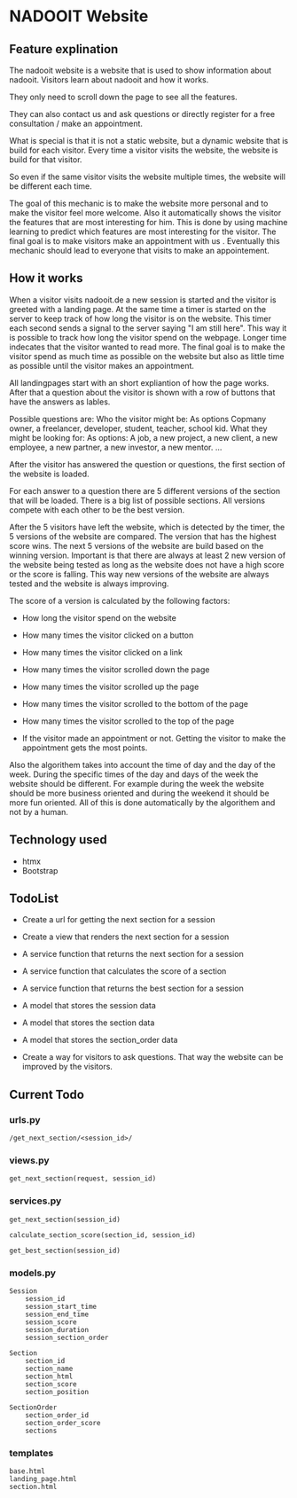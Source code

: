 # NADOOIT Website

## Feature explination

The nadooit website is a website that is used to show information about nadooit.
Visitors learn about nadooit and how it works.

They only need to scroll down the page to see all the features.

They can also contact us and ask questions or directly register for a free consultation / make an appointment.

What is special is that it is not a static website, but a dynamic website that is build for each visitor.
Every time a visitor visits the website, the website is build for that visitor.

So even if the same visitor visits the website multiple times, the website will be different each time.

The goal of this mechanic is to make the website more personal and to make the visitor feel more welcome.
Also it automatically shows the visitor the features that are most interesting for him.
This is done by using machine learning to predict which features are most interesting for the visitor.
The final goal is to make visitors make an appointment with us
.
Eventually this mechanic should lead to everyone that visits to make an appointement.

## How it works

When a visitor visits nadooit.de a new session is started and the visitor is greeted with a landing page.
At the same time a timer is started on the server to keep track of how long the visitor is on the website.
This timer each second sends a signal to the server saying "I am still here".
This way it is possible to track how long the visitor spend on the webpage.
Longer time indecates that the visitor wanted to read more.
The final goal is to make the visitor spend as much time as possible on the website
but also as little time as possible until the visitor makes an appointment.

All landingpages start with an short expliantion of how the page works.
After that a question about the visitor is shown with a row of buttons that have the answers as lables.

Possible questions are:
Who the visitor might be: As options Copmany owner, a freelancer, developer, student, teacher, school kid.
What they might be looking for: As options: A job, a new project, a new client, a new employee, a new partner, a new investor, a new mentor.
...

After the visitor has answered the question or questions, the first section of the website is loaded.

For each answer to a question there are 5 different versions of the section that will be loaded.
There is a big list of possible sections.
All versions compete with each other to be the best version.

After the 5 visitors have left the website, which is detected by the timer, the 5 versions of the website are compared.
The version that has the highest score wins.
The next 5 versions of the website are build based on the winning version.
Important is that there are always at least 2 new version of the website being tested as long as the website does not have a high score or the score is falling.
This way new versions of the website are always tested and the website is always improving.

The score of a version is calculated by the following factors:

- How long the visitor spend on the website
- How many times the visitor clicked on a button
- How many times the visitor clicked on a link
- How many times the visitor scrolled down the page
- How many times the visitor scrolled up the page
- How many times the visitor scrolled to the bottom of the page
- How many times the visitor scrolled to the top of the page

- If the visitor made an appointment or not. Getting the visitor to make the appointment gets the most points.

Also the algorithem takes into account the time of day and the day of the week.
During the specific times of the day and days of the week the website should be different.
For example during the week the website should be more business oriented and during the weekend it should be more fun oriented.
All of this is done automatically by the algorithem and not by a human.

## Technology used

- htmx
- Bootstrap

## TodoList

- Create a url for getting the next section for a session
- Create a view that renders the next section for a session
- A service function that returns the next section for a session
- A service function that calculates the score of a section
- A service function that returns the best section for a session

- A model that stores the session data
- A model that stores the section data
- A model that stores the section_order data
- Create a way for visitors to ask questions. That way the website can be improved by the visitors.

## Current Todo

### urls.py

    /get_next_section/<session_id>/

### views.py

    get_next_section(request, session_id)

### services.py

    get_next_section(session_id)

    calculate_section_score(section_id, session_id)

    get_best_section(session_id)

### models.py

    Session
        session_id
        session_start_time
        session_end_time
        session_score
        session_duration
        session_section_order
    
    Section
        section_id
        section_name
        section_html
        section_score
        section_position
    
    SectionOrder
        section_order_id
        section_order_score
        sections

### templates

    base.html
    landing_page.html
    section.html
